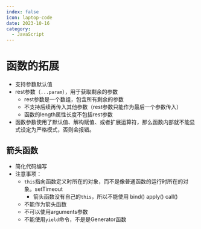 ```yaml
---
index: false
icon: laptop-code
date: 2023-10-16
category:
  - JavaScript
---
```


# 函数的拓展

- 支持参数默认值
- rest参数（`...param`），用于获取剩余的参数
  - rest参数是一个数组，包含所有剩余的参数
  - 不支持后续再传入其他参数（rest参数只能作为最后一个参数传入）
  - 函数的length属性长度不包括rest参数
- 函数参数使用了默认值、解构赋值、或者扩展运算符，那么函数内部就不能显式设定为严格模式，否则会报错。

## 箭头函数

- 简化代码编写
- 注意事项：
  - `this`指向函数定义时所在的对象，而不是像普通函数的运行时所在的对象。setTimeout
    - 箭头函数没有自己的`this`，所以不能使用 bind() apply() call()
  - 不能作为箭头函数
  - 不可以使用arguments参数
  - 不能使用`yield`命令，不是是Generator函数
